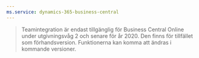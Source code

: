 ```yaml
---
ms.service: dynamics-365-business-central
---
```

> Teamintegration är endast tillgänglig för Business Central Online under utgivningsvåg 2 och senare för år 2020. Den finns för tillfället som förhandsversion. Funktionerna kan komma att ändras i kommande versioner.
